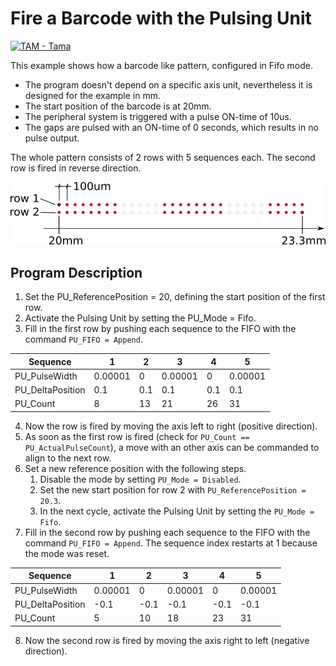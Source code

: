 # Fire a Barcode with the Pulsing Unit

 [![TAM - Tama](https://img.shields.io/static/v1?label=TAM&message=Tama&color=b51839)](https://www.triamec.com/tam-tama.html)

This example shows how a barcode like pattern, configured in Fifo mode.

- The program doesn't depend on a specific axis unit, nevertheless it is designed for the example in mm.
- The start position of the barcode is at 20mm.
- The peripheral system is triggered with a pulse ON-time of 10us.
- The gaps are pulsed with an ON-time of 0 seconds, which results in no pulse output.

The whole pattern consists of 2 rows with 5 sequences each. The second row is fired in reverse direction.

![Pattern](doc/BarcodeExample.png)

## Program Description

1. Set the PU_ReferencePosition = 20, defining the start position of the first row.
2. Activate the Pulsing Unit by setting the PU_Mode = Fifo.
3. Fill in the first row by pushing each sequence to the FIFO with the command `PU_FIFO = Append`.

| Sequence         | 1       | 2   | 3       | 4   | 5       |
| ---------------- | ------- | --- | ------- | --- | ------- |
| PU_PulseWidth    | 0.00001 | 0   | 0.00001 | 0   | 0.00001 |
| PU_DeltaPosition | 0.1     | 0.1 | 0.1     | 0.1 | 0.1     |
| PU_Count         | 8       | 13  | 21      | 26  | 31      |

4. Now the row is fired by moving the axis left to right (positive direction).
5. As soon as the first row is fired (check for `PU_Count == PU_ActualPulseCount`), a move with an other axis can be commanded to align to the next row.
6. Set a new reference position with the following steps.
   1. Disable the mode by setting `PU_Mode = Disabled`.
   2. Set the new start position for row 2 with `PU_ReferencePosition = 20.3`.
   3. In the next cycle, activate the Pulsing Unit by setting the `PU_Mode = Fifo`.
7. Fill in the second row by pushing each sequence to the FIFO with the command `PU_FIFO = Append`. The sequence index restarts at 1 because the mode was reset.

| Sequence         | 1       | 2   | 3       | 4   | 5       |
| ---------------- | ------- | --- | ------- | --- | ------- |
| PU_PulseWidth    | 0.00001 | 0   | 0.00001 | 0   | 0.00001 |
| PU_DeltaPosition | -0.1    | -0.1| -0.1    | -0.1| -0.1    |
| PU_Count         | 5       | 10  | 18      | 23  | 31      |

8. Now the second row is fired by moving the axis right to left (negative direction).

